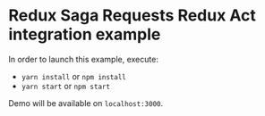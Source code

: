 # Redux Saga Requests Redux Act integration example

In order to launch this example, execute:
- `yarn install` or `npm install`
- `yarn start` or `npm start`

Demo will be available on `localhost:3000`.
